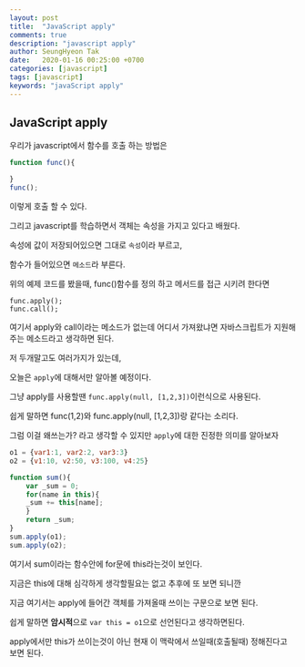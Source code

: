 ```yaml
---
layout: post
title:  "JavaScript apply"
comments: true
description: "javascript apply"
author: SeungHyeon Tak
date:   2020-01-16 00:25:00 +0700
categories: [javascript]
tags: [javascript]
keywords: "javaScript apply"
---
```

## JavaScript apply

우리가 javascript에서 함수를 호출 하는 방법은

```javascript
function func(){

}
func();
```

이렇게 호출 할 수 있다.

그리고 javascript를 학습하면서 객체는 속성을 가지고 있다고 배웠다.

속성에 값이 저장되어있으면 그대로 `속성`이라 부르고,

함수가 들어있으면 `메소드`라 부른다.

위의 예제 코드를 봤을때, func()함수를 정의 하고 메서드를 접근 시키려 한다면

```
func.apply();
func.call();
```

여기서 apply와 call이라는 메소드가 없는데 어디서 가져왔냐면 자바스크립트가 지원해주는 메소드라고 생각하면 된다.

저 두개말고도 여러가지가 있는데,

오늘은 `apply`에 대해서만 알아볼 예정이다.

그냥 apply를 사용할땐 `func.apply(null, [1,2,3])`이런식으로 사용된다.

쉽게 말하면 func(1,2)와 func.apply(null, [1,2,3])랑 같다는 소리다.

그럼 이걸 왜쓰는가? 라고 생각할 수 있지만 `apply`에 대한 진정한 의미를 알아보자

```javascript
o1 = {var1:1, var2:2, var3:3}
o2 = {v1:10, v2:50, v3:100, v4:25}

function sum(){
    var _sum = 0;
    for(name in this){
	_sum += this[name];
    }
    return _sum;
}
sum.apply(o1);
sum.apply(o2);
```

여기서 sum이라는 함수안에 for문에 this라는것이 보인다.

지금은 this에 대해 심각하게 생각할필요는 없고 추후에 또 보면 되니깐 

지금 여기서는 apply에 들어간 객체를 가져올때 쓰이는 구문으로 보면 된다.

쉽게 말하면 **암시적**으로 `var this = o1`으로 선언된다고 생각하면된다.

apply에서만 this가 쓰이는것이 아닌 현재 이 맥락에서 쓰일때(호출될때) 정해진다고 보면 된다.
